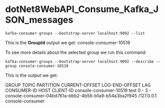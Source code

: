 # dotNet8WebAPI_Consume_Kafka_JSON_messages

```
kafka-consumer-groups --bootstrap-server localhost:9092 --list
```

This is the  **GroupId** output we get: console-consumer-10519

To see more details about the selected group we run this command:

```
kafka-consumer-groups --bootstrap-server localhost:9092 --describe --group console-consumer-10519
```

This is the output we get:

GROUP                  TOPIC           PARTITION  CURRENT-OFFSET  LOG-END-OFFSET  LAG             CONSUMER-ID                                           HOST            CLIENT-ID
console-consumer-10519 test            0          -               3               -               console-consumer-04bd761a-bbb2-4b56-b1a9-b54a3ba2f945 /127.0.0.1      console-consumer

